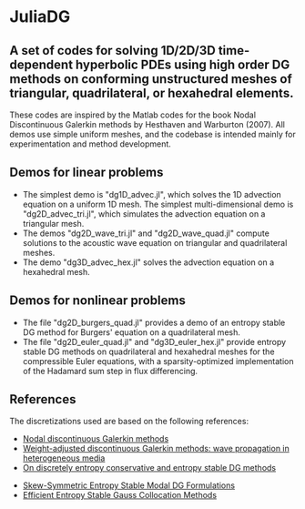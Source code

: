 # JuliaDG
## A set of codes for solving 1D/2D/3D time-dependent hyperbolic PDEs using high order DG methods on conforming unstructured meshes of triangular, quadrilateral, or hexahedral elements.

These codes are inspired by the Matlab codes for the book Nodal Discontinuous Galerkin methods by Hesthaven and Warburton (2007).  All demos use simple uniform meshes, and the codebase is intended mainly for experimentation and method development.

## Demos for linear problems
- The simplest demo is "dg1D_advec.jl", which solves the 1D advection equation on a uniform 1D mesh. The simplest multi-dimensional demo is "dg2D_advec_tri.jl", which simulates the advection equation on a triangular mesh.
- The demos "dg2D_wave_tri.jl" and "dg2D_wave_quad.jl" compute solutions to the acoustic wave equation on triangular and quadrilateral meshes.
- The demo "dg3D_advec_hex.jl" solves the advection equation on a hexahedral mesh.

## Demos for nonlinear problems
- The file "dg2D_burgers_quad.jl" provides a demo of an entropy stable DG method for Burgers' equation on a quadrilateral mesh.
- The file "dg2D_euler_quad.jl" and "dg3D_euler_hex.jl" provide entropy stable DG methods on quadrilateral and hexahedral meshes for the compressible Euler equations, with a sparsity-optimized implementation of the Hadamard sum step in flux differencing.

## References
The discretizations used are based on the following references:
- [Nodal discontinuous Galerkin methods](https://link.springer.com/book/10.1007/978-0-387-72067-8)
- [Weight-adjusted discontinuous Galerkin methods: wave propagation in heterogeneous media](https://epubs.siam.org/doi/abs/10.1137/16M1089186?casa_token=j8893ak2KVEAAAAA:wVbmLtWx3ibL03oxn_97uRt7du2cSdf-6XlkHhczsVTmHI_6ndEgHm-fe3W-CmrWKuEf7CEo_i8)
- [On discretely entropy conservative and entropy stable DG methods](https://doi.org/10.1016/j.jcp.2018.02.033)
<!-- - [On discretely entropy stable weight-adjusted DG methods: curvilinear meshes](https://doi.org/10.1016/j.jcp.2018.11.010)-->
- [Skew-Symmetric Entropy Stable Modal DG Formulations](https://doi.org/10.1007/s10915-019-01026-w)
- [Efficient Entropy Stable Gauss Collocation Methods](https://doi.org/10.1137/18M1209234)

<!-- using Pkg
Pkg.add("Revise")
Pkg.add("Plots")
Pkg.add("PyPlot")
Pkg.add("SpecialFunctions")
Pkg.add("Documenter")

?[Module/Function name] for documentation -->
